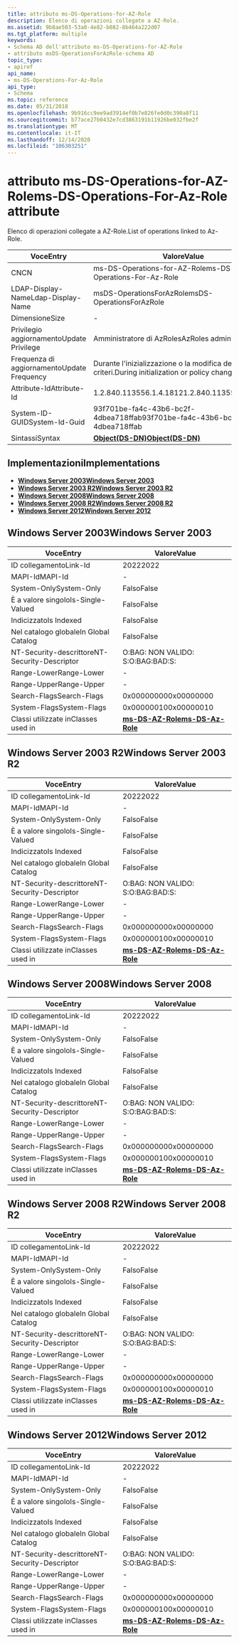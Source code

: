 ```yaml
---
title: attributo ms-DS-Operations-for-AZ-Role
description: Elenco di operazioni collegate a AZ-Role.
ms.assetid: 9b8ae503-53a0-4e82-b082-8b464a222d07
ms.tgt_platform: multiple
keywords:
- Schema AD dell'attributo ms-DS-Operations-for-AZ-Role
- attributo msDS-OperationsForAzRole-schema AD
topic_type:
- apiref
api_name:
- ms-DS-Operations-For-Az-Role
api_type:
- Schema
ms.topic: reference
ms.date: 05/31/2018
ms.openlocfilehash: 9b916cc9ee9ad3914ef0b7e826fe0d0c390a8f11
ms.sourcegitcommit: b77ace27b0432e7cd3863191b11926be032fbe2f
ms.translationtype: MT
ms.contentlocale: it-IT
ms.lasthandoff: 12/14/2020
ms.locfileid: "106303251"
---
```

# <a name="ms-ds-operations-for-az-role-attribute"></a><span data-ttu-id="7eee0-105">attributo ms-DS-Operations-for-AZ-Role</span><span class="sxs-lookup"><span data-stu-id="7eee0-105">ms-DS-Operations-For-Az-Role attribute</span></span>

<span data-ttu-id="7eee0-106">Elenco di operazioni collegate a AZ-Role.</span><span class="sxs-lookup"><span data-stu-id="7eee0-106">List of operations linked to Az-Role.</span></span>



| <span data-ttu-id="7eee0-107">Voce</span><span class="sxs-lookup"><span data-stu-id="7eee0-107">Entry</span></span> | <span data-ttu-id="7eee0-108">Valore</span><span class="sxs-lookup"><span data-stu-id="7eee0-108">Value</span></span> |
|-------------------|-----------------------------------------|
| <span data-ttu-id="7eee0-109">CN</span><span class="sxs-lookup"><span data-stu-id="7eee0-109">CN</span></span>                | <span data-ttu-id="7eee0-110">ms-DS-Operations-for-AZ-Role</span><span class="sxs-lookup"><span data-stu-id="7eee0-110">ms-DS-Operations-For-Az-Role</span></span>            |
| <span data-ttu-id="7eee0-111">LDAP-Display-Name</span><span class="sxs-lookup"><span data-stu-id="7eee0-111">Ldap-Display-Name</span></span> | <span data-ttu-id="7eee0-112">msDS-OperationsForAzRole</span><span class="sxs-lookup"><span data-stu-id="7eee0-112">msDS-OperationsForAzRole</span></span>                |
| <span data-ttu-id="7eee0-113">Dimensione</span><span class="sxs-lookup"><span data-stu-id="7eee0-113">Size</span></span>              | \-                                      |
| <span data-ttu-id="7eee0-114">Privilegio aggiornamento</span><span class="sxs-lookup"><span data-stu-id="7eee0-114">Update Privilege</span></span>  | <span data-ttu-id="7eee0-115">Amministratore di AzRoles</span><span class="sxs-lookup"><span data-stu-id="7eee0-115">AzRoles admin</span></span>                           |
| <span data-ttu-id="7eee0-116">Frequenza di aggiornamento</span><span class="sxs-lookup"><span data-stu-id="7eee0-116">Update Frequency</span></span>  | <span data-ttu-id="7eee0-117">Durante l'inizializzazione o la modifica dei criteri.</span><span class="sxs-lookup"><span data-stu-id="7eee0-117">During initialization or policy change.</span></span> |
| <span data-ttu-id="7eee0-118">Attribute-Id</span><span class="sxs-lookup"><span data-stu-id="7eee0-118">Attribute-Id</span></span>      | <span data-ttu-id="7eee0-119">1.2.840.113556.1.4.1812</span><span class="sxs-lookup"><span data-stu-id="7eee0-119">1.2.840.113556.1.4.1812</span></span>                 |
| <span data-ttu-id="7eee0-120">System-ID-GUID</span><span class="sxs-lookup"><span data-stu-id="7eee0-120">System-Id-Guid</span></span>    | <span data-ttu-id="7eee0-121">93f701be-fa4c-43b6-bc2f-4dbea718ffab</span><span class="sxs-lookup"><span data-stu-id="7eee0-121">93f701be-fa4c-43b6-bc2f-4dbea718ffab</span></span>    |
| <span data-ttu-id="7eee0-122">Sintassi</span><span class="sxs-lookup"><span data-stu-id="7eee0-122">Syntax</span></span>            | [<span data-ttu-id="7eee0-123">**Object(DS-DN)**</span><span class="sxs-lookup"><span data-stu-id="7eee0-123">**Object(DS-DN)**</span></span>](s-object-ds-dn.md) |



## <a name="implementations"></a><span data-ttu-id="7eee0-124">Implementazioni</span><span class="sxs-lookup"><span data-stu-id="7eee0-124">Implementations</span></span>

-   [<span data-ttu-id="7eee0-125">**Windows Server 2003**</span><span class="sxs-lookup"><span data-stu-id="7eee0-125">**Windows Server 2003**</span></span>](#windows-server-2003)
-   [<span data-ttu-id="7eee0-126">**Windows Server 2003 R2**</span><span class="sxs-lookup"><span data-stu-id="7eee0-126">**Windows Server 2003 R2**</span></span>](#windows-server-2003-r2)
-   [<span data-ttu-id="7eee0-127">**Windows Server 2008**</span><span class="sxs-lookup"><span data-stu-id="7eee0-127">**Windows Server 2008**</span></span>](#windows-server-2008)
-   [<span data-ttu-id="7eee0-128">**Windows Server 2008 R2**</span><span class="sxs-lookup"><span data-stu-id="7eee0-128">**Windows Server 2008 R2**</span></span>](#windows-server-2008-r2)
-   [<span data-ttu-id="7eee0-129">**Windows Server 2012**</span><span class="sxs-lookup"><span data-stu-id="7eee0-129">**Windows Server 2012**</span></span>](#windows-server-2012)

## <a name="windows-server-2003"></a><span data-ttu-id="7eee0-130">Windows Server 2003</span><span class="sxs-lookup"><span data-stu-id="7eee0-130">Windows Server 2003</span></span>



| <span data-ttu-id="7eee0-131">Voce</span><span class="sxs-lookup"><span data-stu-id="7eee0-131">Entry</span></span> | <span data-ttu-id="7eee0-132">Valore</span><span class="sxs-lookup"><span data-stu-id="7eee0-132">Value</span></span> |
|------------------------|---------------------------------------------------|
| <span data-ttu-id="7eee0-133">ID collegamento</span><span class="sxs-lookup"><span data-stu-id="7eee0-133">Link-Id</span></span>                | <span data-ttu-id="7eee0-134">2022</span><span class="sxs-lookup"><span data-stu-id="7eee0-134">2022</span></span>                                              |
| <span data-ttu-id="7eee0-135">MAPI-Id</span><span class="sxs-lookup"><span data-stu-id="7eee0-135">MAPI-Id</span></span>                | \-                                                |
| <span data-ttu-id="7eee0-136">System-Only</span><span class="sxs-lookup"><span data-stu-id="7eee0-136">System-Only</span></span>            | <span data-ttu-id="7eee0-137">Falso</span><span class="sxs-lookup"><span data-stu-id="7eee0-137">False</span></span>                                             |
| <span data-ttu-id="7eee0-138">È a valore singolo</span><span class="sxs-lookup"><span data-stu-id="7eee0-138">Is-Single-Valued</span></span>       | <span data-ttu-id="7eee0-139">Falso</span><span class="sxs-lookup"><span data-stu-id="7eee0-139">False</span></span>                                             |
| <span data-ttu-id="7eee0-140">Indicizzato</span><span class="sxs-lookup"><span data-stu-id="7eee0-140">Is Indexed</span></span>             | <span data-ttu-id="7eee0-141">Falso</span><span class="sxs-lookup"><span data-stu-id="7eee0-141">False</span></span>                                             |
| <span data-ttu-id="7eee0-142">Nel catalogo globale</span><span class="sxs-lookup"><span data-stu-id="7eee0-142">In Global Catalog</span></span>      | <span data-ttu-id="7eee0-143">Falso</span><span class="sxs-lookup"><span data-stu-id="7eee0-143">False</span></span>                                             |
| <span data-ttu-id="7eee0-144">NT-Security-descrittore</span><span class="sxs-lookup"><span data-stu-id="7eee0-144">NT-Security-Descriptor</span></span> | <span data-ttu-id="7eee0-145">O:BAG: NON VALIDO: S:</span><span class="sxs-lookup"><span data-stu-id="7eee0-145">O:BAG:BAD:S:</span></span>                                      |
| <span data-ttu-id="7eee0-146">Range-Lower</span><span class="sxs-lookup"><span data-stu-id="7eee0-146">Range-Lower</span></span>            | \-                                                |
| <span data-ttu-id="7eee0-147">Range-Upper</span><span class="sxs-lookup"><span data-stu-id="7eee0-147">Range-Upper</span></span>            | \-                                                |
| <span data-ttu-id="7eee0-148">Search-Flags</span><span class="sxs-lookup"><span data-stu-id="7eee0-148">Search-Flags</span></span>           | <span data-ttu-id="7eee0-149">0x00000000</span><span class="sxs-lookup"><span data-stu-id="7eee0-149">0x00000000</span></span>                                        |
| <span data-ttu-id="7eee0-150">System-Flags</span><span class="sxs-lookup"><span data-stu-id="7eee0-150">System-Flags</span></span>           | <span data-ttu-id="7eee0-151">0x00000010</span><span class="sxs-lookup"><span data-stu-id="7eee0-151">0x00000010</span></span>                                        |
| <span data-ttu-id="7eee0-152">Classi utilizzate in</span><span class="sxs-lookup"><span data-stu-id="7eee0-152">Classes used in</span></span>        | [<span data-ttu-id="7eee0-153">**ms-DS-AZ-Role**</span><span class="sxs-lookup"><span data-stu-id="7eee0-153">**ms-DS-Az-Role**</span></span>](c-msds-azrole.md)<br/> |



## <a name="windows-server-2003-r2"></a><span data-ttu-id="7eee0-154">Windows Server 2003 R2</span><span class="sxs-lookup"><span data-stu-id="7eee0-154">Windows Server 2003 R2</span></span>



| <span data-ttu-id="7eee0-155">Voce</span><span class="sxs-lookup"><span data-stu-id="7eee0-155">Entry</span></span> | <span data-ttu-id="7eee0-156">Valore</span><span class="sxs-lookup"><span data-stu-id="7eee0-156">Value</span></span> |
|------------------------|---------------------------------------------------|
| <span data-ttu-id="7eee0-157">ID collegamento</span><span class="sxs-lookup"><span data-stu-id="7eee0-157">Link-Id</span></span>                | <span data-ttu-id="7eee0-158">2022</span><span class="sxs-lookup"><span data-stu-id="7eee0-158">2022</span></span>                                              |
| <span data-ttu-id="7eee0-159">MAPI-Id</span><span class="sxs-lookup"><span data-stu-id="7eee0-159">MAPI-Id</span></span>                | \-                                                |
| <span data-ttu-id="7eee0-160">System-Only</span><span class="sxs-lookup"><span data-stu-id="7eee0-160">System-Only</span></span>            | <span data-ttu-id="7eee0-161">Falso</span><span class="sxs-lookup"><span data-stu-id="7eee0-161">False</span></span>                                             |
| <span data-ttu-id="7eee0-162">È a valore singolo</span><span class="sxs-lookup"><span data-stu-id="7eee0-162">Is-Single-Valued</span></span>       | <span data-ttu-id="7eee0-163">Falso</span><span class="sxs-lookup"><span data-stu-id="7eee0-163">False</span></span>                                             |
| <span data-ttu-id="7eee0-164">Indicizzato</span><span class="sxs-lookup"><span data-stu-id="7eee0-164">Is Indexed</span></span>             | <span data-ttu-id="7eee0-165">Falso</span><span class="sxs-lookup"><span data-stu-id="7eee0-165">False</span></span>                                             |
| <span data-ttu-id="7eee0-166">Nel catalogo globale</span><span class="sxs-lookup"><span data-stu-id="7eee0-166">In Global Catalog</span></span>      | <span data-ttu-id="7eee0-167">Falso</span><span class="sxs-lookup"><span data-stu-id="7eee0-167">False</span></span>                                             |
| <span data-ttu-id="7eee0-168">NT-Security-descrittore</span><span class="sxs-lookup"><span data-stu-id="7eee0-168">NT-Security-Descriptor</span></span> | <span data-ttu-id="7eee0-169">O:BAG: NON VALIDO: S:</span><span class="sxs-lookup"><span data-stu-id="7eee0-169">O:BAG:BAD:S:</span></span>                                      |
| <span data-ttu-id="7eee0-170">Range-Lower</span><span class="sxs-lookup"><span data-stu-id="7eee0-170">Range-Lower</span></span>            | \-                                                |
| <span data-ttu-id="7eee0-171">Range-Upper</span><span class="sxs-lookup"><span data-stu-id="7eee0-171">Range-Upper</span></span>            | \-                                                |
| <span data-ttu-id="7eee0-172">Search-Flags</span><span class="sxs-lookup"><span data-stu-id="7eee0-172">Search-Flags</span></span>           | <span data-ttu-id="7eee0-173">0x00000000</span><span class="sxs-lookup"><span data-stu-id="7eee0-173">0x00000000</span></span>                                        |
| <span data-ttu-id="7eee0-174">System-Flags</span><span class="sxs-lookup"><span data-stu-id="7eee0-174">System-Flags</span></span>           | <span data-ttu-id="7eee0-175">0x00000010</span><span class="sxs-lookup"><span data-stu-id="7eee0-175">0x00000010</span></span>                                        |
| <span data-ttu-id="7eee0-176">Classi utilizzate in</span><span class="sxs-lookup"><span data-stu-id="7eee0-176">Classes used in</span></span>        | [<span data-ttu-id="7eee0-177">**ms-DS-AZ-Role**</span><span class="sxs-lookup"><span data-stu-id="7eee0-177">**ms-DS-Az-Role**</span></span>](c-msds-azrole.md)<br/> |



## <a name="windows-server-2008"></a><span data-ttu-id="7eee0-178">Windows Server 2008</span><span class="sxs-lookup"><span data-stu-id="7eee0-178">Windows Server 2008</span></span>



| <span data-ttu-id="7eee0-179">Voce</span><span class="sxs-lookup"><span data-stu-id="7eee0-179">Entry</span></span> | <span data-ttu-id="7eee0-180">Valore</span><span class="sxs-lookup"><span data-stu-id="7eee0-180">Value</span></span> |
|------------------------|---------------------------------------------------|
| <span data-ttu-id="7eee0-181">ID collegamento</span><span class="sxs-lookup"><span data-stu-id="7eee0-181">Link-Id</span></span>                | <span data-ttu-id="7eee0-182">2022</span><span class="sxs-lookup"><span data-stu-id="7eee0-182">2022</span></span>                                              |
| <span data-ttu-id="7eee0-183">MAPI-Id</span><span class="sxs-lookup"><span data-stu-id="7eee0-183">MAPI-Id</span></span>                | \-                                                |
| <span data-ttu-id="7eee0-184">System-Only</span><span class="sxs-lookup"><span data-stu-id="7eee0-184">System-Only</span></span>            | <span data-ttu-id="7eee0-185">Falso</span><span class="sxs-lookup"><span data-stu-id="7eee0-185">False</span></span>                                             |
| <span data-ttu-id="7eee0-186">È a valore singolo</span><span class="sxs-lookup"><span data-stu-id="7eee0-186">Is-Single-Valued</span></span>       | <span data-ttu-id="7eee0-187">Falso</span><span class="sxs-lookup"><span data-stu-id="7eee0-187">False</span></span>                                             |
| <span data-ttu-id="7eee0-188">Indicizzato</span><span class="sxs-lookup"><span data-stu-id="7eee0-188">Is Indexed</span></span>             | <span data-ttu-id="7eee0-189">Falso</span><span class="sxs-lookup"><span data-stu-id="7eee0-189">False</span></span>                                             |
| <span data-ttu-id="7eee0-190">Nel catalogo globale</span><span class="sxs-lookup"><span data-stu-id="7eee0-190">In Global Catalog</span></span>      | <span data-ttu-id="7eee0-191">Falso</span><span class="sxs-lookup"><span data-stu-id="7eee0-191">False</span></span>                                             |
| <span data-ttu-id="7eee0-192">NT-Security-descrittore</span><span class="sxs-lookup"><span data-stu-id="7eee0-192">NT-Security-Descriptor</span></span> | <span data-ttu-id="7eee0-193">O:BAG: NON VALIDO: S:</span><span class="sxs-lookup"><span data-stu-id="7eee0-193">O:BAG:BAD:S:</span></span>                                      |
| <span data-ttu-id="7eee0-194">Range-Lower</span><span class="sxs-lookup"><span data-stu-id="7eee0-194">Range-Lower</span></span>            | \-                                                |
| <span data-ttu-id="7eee0-195">Range-Upper</span><span class="sxs-lookup"><span data-stu-id="7eee0-195">Range-Upper</span></span>            | \-                                                |
| <span data-ttu-id="7eee0-196">Search-Flags</span><span class="sxs-lookup"><span data-stu-id="7eee0-196">Search-Flags</span></span>           | <span data-ttu-id="7eee0-197">0x00000000</span><span class="sxs-lookup"><span data-stu-id="7eee0-197">0x00000000</span></span>                                        |
| <span data-ttu-id="7eee0-198">System-Flags</span><span class="sxs-lookup"><span data-stu-id="7eee0-198">System-Flags</span></span>           | <span data-ttu-id="7eee0-199">0x00000010</span><span class="sxs-lookup"><span data-stu-id="7eee0-199">0x00000010</span></span>                                        |
| <span data-ttu-id="7eee0-200">Classi utilizzate in</span><span class="sxs-lookup"><span data-stu-id="7eee0-200">Classes used in</span></span>        | [<span data-ttu-id="7eee0-201">**ms-DS-AZ-Role**</span><span class="sxs-lookup"><span data-stu-id="7eee0-201">**ms-DS-Az-Role**</span></span>](c-msds-azrole.md)<br/> |



## <a name="windows-server-2008-r2"></a><span data-ttu-id="7eee0-202">Windows Server 2008 R2</span><span class="sxs-lookup"><span data-stu-id="7eee0-202">Windows Server 2008 R2</span></span>



| <span data-ttu-id="7eee0-203">Voce</span><span class="sxs-lookup"><span data-stu-id="7eee0-203">Entry</span></span> | <span data-ttu-id="7eee0-204">Valore</span><span class="sxs-lookup"><span data-stu-id="7eee0-204">Value</span></span> |
|------------------------|---------------------------------------------------|
| <span data-ttu-id="7eee0-205">ID collegamento</span><span class="sxs-lookup"><span data-stu-id="7eee0-205">Link-Id</span></span>                | <span data-ttu-id="7eee0-206">2022</span><span class="sxs-lookup"><span data-stu-id="7eee0-206">2022</span></span>                                              |
| <span data-ttu-id="7eee0-207">MAPI-Id</span><span class="sxs-lookup"><span data-stu-id="7eee0-207">MAPI-Id</span></span>                | \-                                                |
| <span data-ttu-id="7eee0-208">System-Only</span><span class="sxs-lookup"><span data-stu-id="7eee0-208">System-Only</span></span>            | <span data-ttu-id="7eee0-209">Falso</span><span class="sxs-lookup"><span data-stu-id="7eee0-209">False</span></span>                                             |
| <span data-ttu-id="7eee0-210">È a valore singolo</span><span class="sxs-lookup"><span data-stu-id="7eee0-210">Is-Single-Valued</span></span>       | <span data-ttu-id="7eee0-211">Falso</span><span class="sxs-lookup"><span data-stu-id="7eee0-211">False</span></span>                                             |
| <span data-ttu-id="7eee0-212">Indicizzato</span><span class="sxs-lookup"><span data-stu-id="7eee0-212">Is Indexed</span></span>             | <span data-ttu-id="7eee0-213">Falso</span><span class="sxs-lookup"><span data-stu-id="7eee0-213">False</span></span>                                             |
| <span data-ttu-id="7eee0-214">Nel catalogo globale</span><span class="sxs-lookup"><span data-stu-id="7eee0-214">In Global Catalog</span></span>      | <span data-ttu-id="7eee0-215">Falso</span><span class="sxs-lookup"><span data-stu-id="7eee0-215">False</span></span>                                             |
| <span data-ttu-id="7eee0-216">NT-Security-descrittore</span><span class="sxs-lookup"><span data-stu-id="7eee0-216">NT-Security-Descriptor</span></span> | <span data-ttu-id="7eee0-217">O:BAG: NON VALIDO: S:</span><span class="sxs-lookup"><span data-stu-id="7eee0-217">O:BAG:BAD:S:</span></span>                                      |
| <span data-ttu-id="7eee0-218">Range-Lower</span><span class="sxs-lookup"><span data-stu-id="7eee0-218">Range-Lower</span></span>            | \-                                                |
| <span data-ttu-id="7eee0-219">Range-Upper</span><span class="sxs-lookup"><span data-stu-id="7eee0-219">Range-Upper</span></span>            | \-                                                |
| <span data-ttu-id="7eee0-220">Search-Flags</span><span class="sxs-lookup"><span data-stu-id="7eee0-220">Search-Flags</span></span>           | <span data-ttu-id="7eee0-221">0x00000000</span><span class="sxs-lookup"><span data-stu-id="7eee0-221">0x00000000</span></span>                                        |
| <span data-ttu-id="7eee0-222">System-Flags</span><span class="sxs-lookup"><span data-stu-id="7eee0-222">System-Flags</span></span>           | <span data-ttu-id="7eee0-223">0x00000010</span><span class="sxs-lookup"><span data-stu-id="7eee0-223">0x00000010</span></span>                                        |
| <span data-ttu-id="7eee0-224">Classi utilizzate in</span><span class="sxs-lookup"><span data-stu-id="7eee0-224">Classes used in</span></span>        | [<span data-ttu-id="7eee0-225">**ms-DS-AZ-Role**</span><span class="sxs-lookup"><span data-stu-id="7eee0-225">**ms-DS-Az-Role**</span></span>](c-msds-azrole.md)<br/> |



## <a name="windows-server-2012"></a><span data-ttu-id="7eee0-226">Windows Server 2012</span><span class="sxs-lookup"><span data-stu-id="7eee0-226">Windows Server 2012</span></span>



| <span data-ttu-id="7eee0-227">Voce</span><span class="sxs-lookup"><span data-stu-id="7eee0-227">Entry</span></span> | <span data-ttu-id="7eee0-228">Valore</span><span class="sxs-lookup"><span data-stu-id="7eee0-228">Value</span></span> |
|------------------------|---------------------------------------------------|
| <span data-ttu-id="7eee0-229">ID collegamento</span><span class="sxs-lookup"><span data-stu-id="7eee0-229">Link-Id</span></span>                | <span data-ttu-id="7eee0-230">2022</span><span class="sxs-lookup"><span data-stu-id="7eee0-230">2022</span></span>                                              |
| <span data-ttu-id="7eee0-231">MAPI-Id</span><span class="sxs-lookup"><span data-stu-id="7eee0-231">MAPI-Id</span></span>                | \-                                                |
| <span data-ttu-id="7eee0-232">System-Only</span><span class="sxs-lookup"><span data-stu-id="7eee0-232">System-Only</span></span>            | <span data-ttu-id="7eee0-233">Falso</span><span class="sxs-lookup"><span data-stu-id="7eee0-233">False</span></span>                                             |
| <span data-ttu-id="7eee0-234">È a valore singolo</span><span class="sxs-lookup"><span data-stu-id="7eee0-234">Is-Single-Valued</span></span>       | <span data-ttu-id="7eee0-235">Falso</span><span class="sxs-lookup"><span data-stu-id="7eee0-235">False</span></span>                                             |
| <span data-ttu-id="7eee0-236">Indicizzato</span><span class="sxs-lookup"><span data-stu-id="7eee0-236">Is Indexed</span></span>             | <span data-ttu-id="7eee0-237">Falso</span><span class="sxs-lookup"><span data-stu-id="7eee0-237">False</span></span>                                             |
| <span data-ttu-id="7eee0-238">Nel catalogo globale</span><span class="sxs-lookup"><span data-stu-id="7eee0-238">In Global Catalog</span></span>      | <span data-ttu-id="7eee0-239">Falso</span><span class="sxs-lookup"><span data-stu-id="7eee0-239">False</span></span>                                             |
| <span data-ttu-id="7eee0-240">NT-Security-descrittore</span><span class="sxs-lookup"><span data-stu-id="7eee0-240">NT-Security-Descriptor</span></span> | <span data-ttu-id="7eee0-241">O:BAG: NON VALIDO: S:</span><span class="sxs-lookup"><span data-stu-id="7eee0-241">O:BAG:BAD:S:</span></span>                                      |
| <span data-ttu-id="7eee0-242">Range-Lower</span><span class="sxs-lookup"><span data-stu-id="7eee0-242">Range-Lower</span></span>            | \-                                                |
| <span data-ttu-id="7eee0-243">Range-Upper</span><span class="sxs-lookup"><span data-stu-id="7eee0-243">Range-Upper</span></span>            | \-                                                |
| <span data-ttu-id="7eee0-244">Search-Flags</span><span class="sxs-lookup"><span data-stu-id="7eee0-244">Search-Flags</span></span>           | <span data-ttu-id="7eee0-245">0x00000000</span><span class="sxs-lookup"><span data-stu-id="7eee0-245">0x00000000</span></span>                                        |
| <span data-ttu-id="7eee0-246">System-Flags</span><span class="sxs-lookup"><span data-stu-id="7eee0-246">System-Flags</span></span>           | <span data-ttu-id="7eee0-247">0x00000010</span><span class="sxs-lookup"><span data-stu-id="7eee0-247">0x00000010</span></span>                                        |
| <span data-ttu-id="7eee0-248">Classi utilizzate in</span><span class="sxs-lookup"><span data-stu-id="7eee0-248">Classes used in</span></span>        | [<span data-ttu-id="7eee0-249">**ms-DS-AZ-Role**</span><span class="sxs-lookup"><span data-stu-id="7eee0-249">**ms-DS-Az-Role**</span></span>](c-msds-azrole.md)<br/> |



 

 






